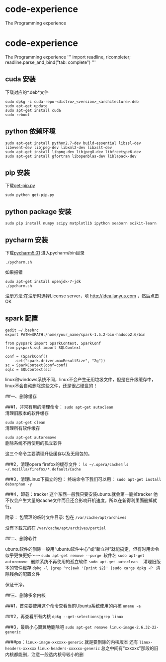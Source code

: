 # code-experience
The  Programming experience
# code-experience
The  Programming experience
'''
import readline, rlcompleter; readline.parse_and_bind("tab: complete")
'''

## cuda 安装
下载对应的*.deb*文件
```
sudo dpkg -i cuda-repo-<distro>_<version>_<architecture>.deb
sudo apt-get update
sudo apt-get install cuda
sudo reboot
```

## python 依赖环境
```
sudo apt-get install python2.7-dev build-essential libssl-dev libevent-dev libjpeg-dev libxml2-dev libxslt-dev
sudo apt-get install libpng-dev libjpeg8-dev libfreetype6-dev
sudo apt-get install gfortran libopenblas-dev liblapack-dev
```

## pip 安装
下载[get-pip.py](https://bootstrap.pypa.io/get-pip.py)
```
sudo python get-pip.py
```

## python package 安装
```
sudo pip install numpy scipy matplotlib ipython seaborn scikit-learn
```

## pycharm 安装
下载[pycharm5.01](https://www.jetbrains.com/pycharm/download/)
进入pycharm/bin目录
```
./pycharm.sh
```
如果报错
```
sudo apt-get install openjdk-7-jdk
./pycharm.sh
```
注册方法:在注册时选择License server，填 http://idea.lanyus.com ，然后点击OK

## spark 配置
```
gedit ~/.bashrc
export PATH=$PATH:/home/your_name/spark-1.5.2-bin-hadoop2.6/bin
```
```
from pyspark import SparkContext, SparkConf
from pyspark.sql import SQLContext

conf = (SparkConf()
    .set("spark.driver.maxResultSize", "2g"))
sc = SparkContext(conf=conf)
sqlc = SQLContext(sc)
```
linux和windows系统不同，linux不会产生无用垃圾文件，但是在升级缓存中，linux不会自动删除这些文件，还是很占硬盘的！

##一、删除缓存

###1，非常有用的清理命令：
```sudo apt-get autoclean    ```            
清理旧版本的软件缓存

```sudo apt-get clean   ```                
清理所有软件缓存

```sudo apt-get autoremove ```        
删除系统不再使用的孤立软件

这三个命令主要清理升级缓存以及无用包的。

###2，清理opera firefox的缓存文件：
```ls ~/.opera/cache4```
```ls ~/.mozilla/firefox/*.default/Cache```

###3，清理Linux下孤立的包：
终端命令下我们可以用：
```sudo apt-get install deborphan -y```

###4，卸载：tracker
这个东西一般我只要安装ubuntu就会第一删掉tracker 他不仅会产生大量的cache文件而且还会影响开机速度。所以在新得利里面删掉就行。

附录：
包管理的临时文件目录:
包在
```/var/cache/apt/archives```

没有下载完的在
```/var/cache/apt/archives/partial```

##二、删除软件

ubuntu软件的删除一般用“ubuntu软件中心”或“新立得”就能搞定，但有时用命令似乎更快更好～～
```sudo apt-get remove --purge ```软件名
```sudo apt-get autoremove ```         删除系统不再使用的孤立软件
```sudo apt-get autoclean  ```          清理旧版本的软件缓存
```dpkg -l |grep ^rc|awk '{print $2}' |sudo xargs dpkg -P ```  清除残余的配置文件

保证干净。

##三、删除多余内核

###1，首先要使用这个命令查看当前Ubuntu系统使用的内核
```uname -a```

###2，再查看所有内核
```dpkg --get-selections|grep linux```

###3，最后小心翼翼地删除吧
```sudo apt-get remove linux-image-2.6.32-22-generic```

####ps：```linux-image-xxxxxx-generic```    就是要删除的内核版本
还有
```linux-headers-xxxxxx```
```linux-headers-xxxxxx-generic```
总之中间有“xxxxxx”那段的旧内核都能删，注意一般选内核号较小的删
